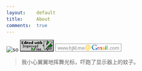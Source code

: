 ```yaml
---
layout:    default
title:     About
comments:  true
---
```


![so](http://stackoverflow.com/users/flair/348785.png?theme=dark)
![vim](/img/love-vim.gif)
![gmail](/img/gmail.png)

> 我小心翼翼地挥舞光标，吓跑了显示器上的蚊子。

